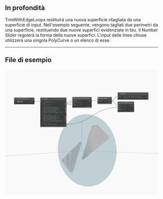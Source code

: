 ## In profondità
TrimWithEdgeLoops restituirà una nuova superficie ritagliata da una superficie di input. Nell'esempio seguente, vengono tagliati due perimetri da una superficie, restituendo due nuove superfici evidenziate in blu. Il Number Slider regolerà la forma delle nuove superfici. L'input delle linee chiuse utilizzerà una singola PolyCurve o un elenco di esse.
___
## File di esempio

![TrimWithEdgeLoops](./Autodesk.DesignScript.Geometry.Surface.TrimWithEdgeLoops_img.jpg)

